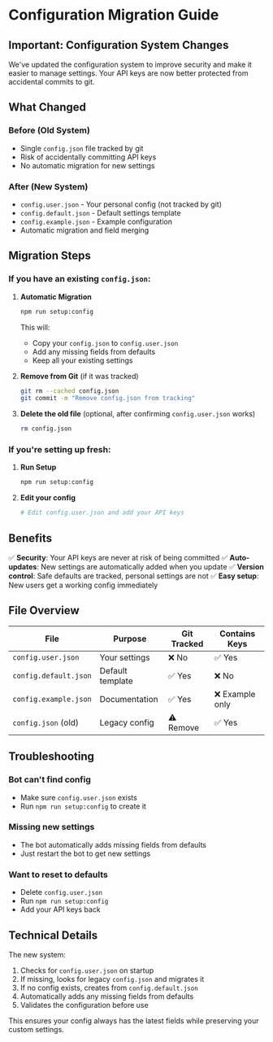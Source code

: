 # Configuration Migration Guide

## Important: Configuration System Changes

We've updated the configuration system to improve security and make it easier to manage settings. Your API keys are now better protected from accidental commits to git.

## What Changed

### Before (Old System)
- Single `config.json` file tracked by git
- Risk of accidentally committing API keys
- No automatic migration for new settings

### After (New System)
- `config.user.json` - Your personal config (not tracked by git)
- `config.default.json` - Default settings template
- `config.example.json` - Example configuration
- Automatic migration and field merging

## Migration Steps

### If you have an existing `config.json`:

1. **Automatic Migration**
   ```bash
   npm run setup:config
   ```
   This will:
   - Copy your `config.json` to `config.user.json`
   - Add any missing fields from defaults
   - Keep all your existing settings

2. **Remove from Git** (if it was tracked)
   ```bash
   git rm --cached config.json
   git commit -m "Remove config.json from tracking"
   ```

3. **Delete the old file** (optional, after confirming `config.user.json` works)
   ```bash
   rm config.json
   ```

### If you're setting up fresh:

1. **Run Setup**
   ```bash
   npm run setup:config
   ```

2. **Edit your config**
   ```bash
   # Edit config.user.json and add your API keys
   ```

## Benefits

✅ **Security**: Your API keys are never at risk of being committed
✅ **Auto-updates**: New settings are automatically added when you update
✅ **Version control**: Safe defaults are tracked, personal settings are not
✅ **Easy setup**: New users get a working config immediately

## File Overview

| File | Purpose | Git Tracked | Contains Keys |
|------|---------|-------------|---------------|
| `config.user.json` | Your settings | ❌ No | ✅ Yes |
| `config.default.json` | Default template | ✅ Yes | ❌ No |
| `config.example.json` | Documentation | ✅ Yes | ❌ Example only |
| `config.json` (old) | Legacy config | ⚠️ Remove | ✅ Yes |

## Troubleshooting

### Bot can't find config
- Make sure `config.user.json` exists
- Run `npm run setup:config` to create it

### Missing new settings
- The bot automatically adds missing fields from defaults
- Just restart the bot to get new settings

### Want to reset to defaults
- Delete `config.user.json`
- Run `npm run setup:config`
- Add your API keys back

## Technical Details

The new system:
1. Checks for `config.user.json` on startup
2. If missing, looks for legacy `config.json` and migrates it
3. If no config exists, creates from `config.default.json`
4. Automatically adds any missing fields from defaults
5. Validates the configuration before use

This ensures your config always has the latest fields while preserving your custom settings.